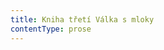 ```yaml
---
title: Kniha třetí Válka s mloky
contentType: prose
---
```




[^1]: Dubbeltje – drobná holandská mince. _Pozn. red_.

[^2]: Kampong – malajská vesnice s tržištěm. _Pozn. red_.

[^3]: Toddy – palmové víno. _Pozn. red_.

[^4]: Bedřich Golombek (1901–1961), čes. novinář a prozaik. _Pozn. red_.

[^5]: Edvard Valenta (1901–1978), čes. spisovatel a publicista. _Pozn. red_.

[^6]: Jan Eskymo Welzl (1848–1948), čes. cestovatel, vynálezce a dobrodruh. _Pozn. red_.

[^7]: Lambrekýny (hol.) – závěsy na okna a dveře. _Pozn. red_.

[^8]: Pozamentérie – pásková textilie určená k dekoraci. _Pozn. red_.

[^9]: Bezoár – usazenina v útrobách některých savců považovaná za léčivý prostředek. _Pozn. red_.

[^10]: YMCA – Young Men´s Christian Association, Křesťanské sdružení mladých mužů. _Pozn. red_.

[^11]: Schillerův rytíř – odkaz na baladu _Rukavička_ Friedricha Schillera. _Pozn. red_.

[^12]: Trader Horn – ve své době populární americký film o obchodníkovi Hornovi a jeho cestě do Afriky. _Pozn. red_.

[^13]: Reptilia (lat.) – plazi. _Pozn. red_.

[^14]: Nereidky – mořské víly. _Pozn. red_.

[^15]: Pelagiál – vody osídlené planktonem. _Pozn. red_.

[^16]: „Zázrační“ koně z chovu něm. podnikatele Kralle, kteří údajně uměli počítat a výsledky oznamovali údery kopyt. _Pozn. red_.

[^17]: Mae West – amer. herečka, sex-symbol 30. let. 20. stol. _Pozn. red_.

[^18]: V praxi, v akci. _Pozn. red_.

[^19]: Lemurie – bájný světadíl (podobně jako Atlantida), měl se rozkládat v Indickém oceánu. _Pozn. red_.

[^20]: Zábava, rozptýlení. _Pozn. red_.

[^21]: Využití, zneužití. _Pozn. red_.

[^22]: Pojištění. _Pozn. red_.

[^23]: Živočich pracující, vyrábějící. _Pozn. red_.

[^24]: Mlok a německý národ. _Pozn. red_.

[^25]: Vývoj obojživelníků za fašismu. _Pozn. red_.

[^26]: Trade Unie – zaměstnanecké odbory. _Pozn. red_.

[^27]: Barkasa – člun sloužící zejména pro dopravu mezi kotvící lodí a břehem. _Pozn. red_.

[^28]: Je to podivín. _Pozn. red_.

[^29]: Zpráva o tělesných schopnostech Mloků. _Pozn. red_.

[^30]: Xeróza (řec.) – chorobná suchost. _Pozn. red_.

[^31]: François Coppé (1842–1908), franc. básník. _Pozn. red_.

[^32]: Basic English – jazyk se zásobou 850 slov, který byl vytvořen v roce 1929. _Pozn. red_.

[^33]: Ušlechtilý jazyk latinský. _Pozn. red_.

[^34]: Svět pozemský. _Pozn. red_.

[^35]: Měnový systém založený na dvou drahých kovech, na zlatě a stříbře. _Pozn. red_.

[^36]: Právě tím. _Pozn. red_.

[^37]: Podivuhodná díla boží. _Pozn. red_.

[^38]: Monismus (řec.) – filozofická koncepce, podle níž je základem všeho jediná podstata. _Pozn. red_.

[^39]: Mloci, pryč se Židy! _Pozn. red_.

[^40]: Hej, vy, … co tady hledáte? _Pozn. red_.

[^41]: Starosta a poslanec. _Pozn. red_.

[^42]: Auspicie – výhlídka, naděje. _Pozn. red_.

[^43]: Ženerózní (z franc.) – velkodušný, šlechetný. _Pozn. red_.

[^44]: Chudáček, … on je tak ošklivý! _Pozn. red_.

[^45]: Lac Léman – Ženevské jezero. _Pozn. red_.

[^46]: Mikádo/správně mikado (jap.) – titul jap. císařů. _Pozn. red_.

[^47]: Flibustýrský – pirátský. _Pozn. red_.

[^48]: Torpédoborec. _Pozn. red_.

[^49]: Konflagrace – vzplanutí, vypuknutí (zde války). _Pozn. red_.

[^50]: Kombatant (franc.) – vojín s bojovým posláním. _Pozn. red_.

[^51]: Berta – dělo. _Pozn. red_.

[^52]: Takových úspěchů dosahují jen němečtí mloci. _Pozn. red_.

[^53]: Zánik lidstva. _Pozn. red_.

[^54]: Abyssal/abysál (řec.) – označení pro nejhlubší dno oceánu nebo hlubokých jezer. _Pozn. red_.

[^55]: Mene tekel (aram.) – napomenutí, jímž byl údajně babylonskému králi Balsazarovi předpovězen pád jeho říše; přeneseně výstraha, varování. _Pozn. red_.

[^56]: Mediokrita (lat.) – prostřednost. _Pozn. red_.

[^57]: Wady/vádí (arab.) – vyschlá koryta řek, naplněná vodou jen v určitých ročních obdobích. _Pozn. red_.

[^58]: Dossier – desky na listiny, svazek listin. _Pozn. red_.

[^59]: Árie z opery J. Offenbacha Hoffmannovy povídky, pův. píseň benátských gondoliérů. _Pozn. red_.

[^60]: Kris – dýka s vlnkovitým ostřím. _Pozn. red_.

